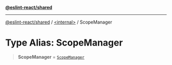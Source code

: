 [**@eslint-react/shared**](../../README.md)

***

[@eslint-react/shared](../../README.md) / [\<internal\>](../README.md) / ScopeManager

# Type Alias: ScopeManager

> **ScopeManager** = [`ScopeManager`](../classes/ScopeManager.md)
